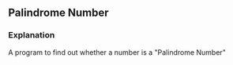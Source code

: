 ## Palindrome Number
### Explanation
A program to find out whether a number is a "Palindrome Number"
